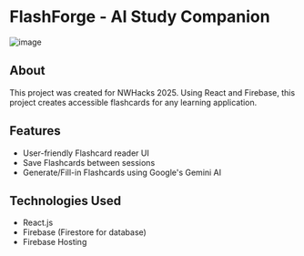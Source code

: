 # FlashForge - AI Study Companion
![image](https://github.com/user-attachments/assets/96442d83-872e-4557-b6dc-dac0ebff6f85)

## About
This project was created for NWHacks 2025. Using React and Firebase, this project creates accessible flashcards for any learning application.
## Features
- User-friendly Flashcard reader UI
- Save Flashcards between sessions
- Generate/Fill-in Flashcards using Google's Gemini AI  

## Technologies Used
- React.js
- Firebase (Firestore for database)
- Firebase Hosting
